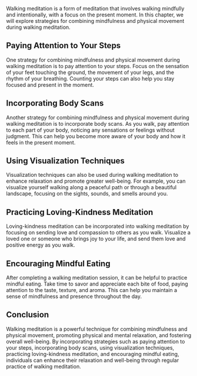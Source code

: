 
Walking meditation is a form of meditation that involves walking mindfully and intentionally, with a focus on the present moment. In this chapter, we will explore strategies for combining mindfulness and physical movement during walking meditation.

Paying Attention to Your Steps
------------------------------

One strategy for combining mindfulness and physical movement during walking meditation is to pay attention to your steps. Focus on the sensation of your feet touching the ground, the movement of your legs, and the rhythm of your breathing. Counting your steps can also help you stay focused and present in the moment.

Incorporating Body Scans
------------------------

Another strategy for combining mindfulness and physical movement during walking meditation is to incorporate body scans. As you walk, pay attention to each part of your body, noticing any sensations or feelings without judgment. This can help you become more aware of your body and how it feels in the present moment.

Using Visualization Techniques
------------------------------

Visualization techniques can also be used during walking meditation to enhance relaxation and promote greater well-being. For example, you can visualize yourself walking along a peaceful path or through a beautiful landscape, focusing on the sights, sounds, and smells around you.

Practicing Loving-Kindness Meditation
-------------------------------------

Loving-kindness meditation can be incorporated into walking meditation by focusing on sending love and compassion to others as you walk. Visualize a loved one or someone who brings joy to your life, and send them love and positive energy as you walk.

Encouraging Mindful Eating
--------------------------

After completing a walking meditation session, it can be helpful to practice mindful eating. Take time to savor and appreciate each bite of food, paying attention to the taste, texture, and aroma. This can help you maintain a sense of mindfulness and presence throughout the day.

Conclusion
----------

Walking meditation is a powerful technique for combining mindfulness and physical movement, promoting physical and mental relaxation, and fostering overall well-being. By incorporating strategies such as paying attention to your steps, incorporating body scans, using visualization techniques, practicing loving-kindness meditation, and encouraging mindful eating, individuals can enhance their relaxation and well-being through regular practice of walking meditation.
